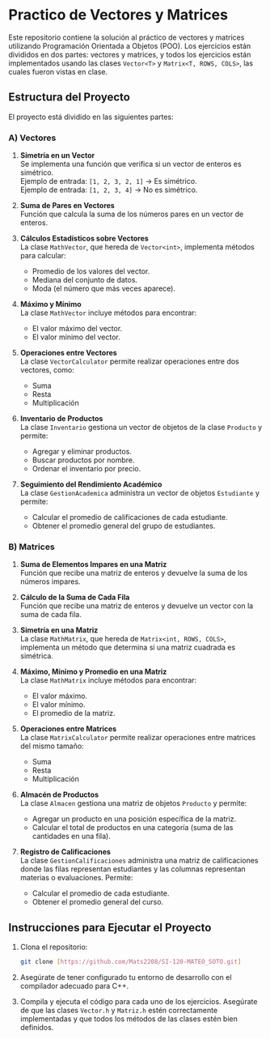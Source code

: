 # Practico de Vectores y Matrices

Este repositorio contiene la solución al práctico de vectores y matrices utilizando Programación Orientada a Objetos (POO). Los ejercicios están divididos en dos partes: vectores y matrices, y todos los ejercicios están implementados usando las clases `Vector<T>` y `Matrix<T, ROWS, COLS>`, las cuales fueron vistas en clase.

## Estructura del Proyecto

El proyecto está dividido en las siguientes partes:

### A) Vectores

1. **Simetría en un Vector**  
   Se implementa una función que verifica si un vector de enteros es simétrico.  
   Ejemplo de entrada: `[1, 2, 3, 2, 1]` → Es simétrico.  
   Ejemplo de entrada: `[1, 2, 3, 4]` → No es simétrico.

2. **Suma de Pares en Vectores**  
   Función que calcula la suma de los números pares en un vector de enteros.

3. **Cálculos Estadísticos sobre Vectores**  
   La clase `MathVector`, que hereda de `Vector<int>`, implementa métodos para calcular:
   - Promedio de los valores del vector.
   - Mediana del conjunto de datos.
   - Moda (el número que más veces aparece).

4. **Máximo y Mínimo**  
   La clase `MathVector` incluye métodos para encontrar:
   - El valor máximo del vector.
   - El valor mínimo del vector.

5. **Operaciones entre Vectores**  
   La clase `VectorCalculator` permite realizar operaciones entre dos vectores, como:
   - Suma
   - Resta
   - Multiplicación

6. **Inventario de Productos**  
   La clase `Inventario` gestiona un vector de objetos de la clase `Producto` y permite:
   - Agregar y eliminar productos.
   - Buscar productos por nombre.
   - Ordenar el inventario por precio.

7. **Seguimiento del Rendimiento Académico**  
   La clase `GestionAcademica` administra un vector de objetos `Estudiante` y permite:
   - Calcular el promedio de calificaciones de cada estudiante.
   - Obtener el promedio general del grupo de estudiantes.

### B) Matrices

1. **Suma de Elementos Impares en una Matriz**  
   Función que recibe una matriz de enteros y devuelve la suma de los números impares.

2. **Cálculo de la Suma de Cada Fila**  
   Función que recibe una matriz de enteros y devuelve un vector con la suma de cada fila.

3. **Simetría en una Matriz**  
   La clase `MathMatrix`, que hereda de `Matrix<int, ROWS, COLS>`, implementa un método que determina si una matriz cuadrada es simétrica.

4. **Máximo, Mínimo y Promedio en una Matriz**  
   La clase `MathMatrix` incluye métodos para encontrar:
   - El valor máximo.
   - El valor mínimo.
   - El promedio de la matriz.

5. **Operaciones entre Matrices**  
   La clase `MatrixCalculator` permite realizar operaciones entre matrices del mismo tamaño:
   - Suma
   - Resta
   - Multiplicación

6. **Almacén de Productos**  
   La clase `Almacen` gestiona una matriz de objetos `Producto` y permite:
   - Agregar un producto en una posición específica de la matriz.
   - Calcular el total de productos en una categoría (suma de las cantidades en una fila).

7. **Registro de Calificaciones**  
   La clase `GestionCalificaciones` administra una matriz de calificaciones donde las filas representan estudiantes y las columnas representan materias o evaluaciones. Permite:
   - Calcular el promedio de cada estudiante.
   - Obtener el promedio general del curso.

## Instrucciones para Ejecutar el Proyecto

1. Clona el repositorio:

    ```bash
    git clone [https://github.com/Mats2208/SI-120-MATEO_SOTO.git]
    ```

2. Asegúrate de tener configurado tu entorno de desarrollo con el compilador adecuado para C++.

3. Compila y ejecuta el código para cada uno de los ejercicios. Asegúrate de que las clases `Vector.h` y `Matriz.h` estén correctamente implementadas y que todos los métodos de las clases estén bien definidos.

